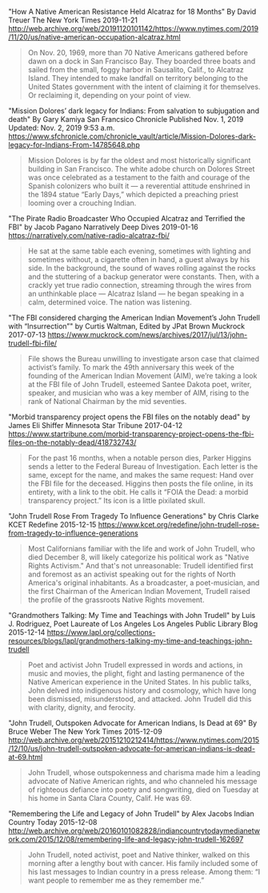 "How A Native American Resistance Held Alcatraz for 18 Months"
By David Treuer
The New York Times
2019-11-21
http://web.archive.org/web/20191120101142/https://www.nytimes.com/2019/11/20/us/native-american-occupation-alcatraz.html

> On Nov. 20, 1969, more than 70 Native Americans gathered before dawn
> on a dock in San Francisco Bay. They boarded three boats and sailed
> from the small, foggy harbor in Sausalito, Calif., to Alcatraz
> Island. They intended to make landfall on territory belonging to the
> United States government with the intent of claiming it for
> themselves. Or reclaiming it, depending on your point of view.

"Mission Dolores’ dark legacy for Indians: From salvation to subjugation and death"
By Gary Kamiya
San Francsico Chronicle
Published Nov. 1, 2019
Updated: Nov. 2, 2019 9:53 a.m.
https://www.sfchronicle.com/chronicle_vault/article/Mission-Dolores-dark-legacy-for-Indians-From-14785648.php

> Mission Dolores is by far the oldest and most historically
> significant building in San Francisco. The white adobe church on
> Dolores Street was once celebrated as a testament to the faith and
> courage of the Spanish colonizers who built it — a reverential
> attitude enshrined in the 1894 statue “Early Days,” which depicted a
> preaching priest looming over a crouching Indian.

"The Pirate Radio Broadcaster Who Occupied Alcatraz and Terrified the FBI"
by Jacob Pagano
Narratively Deep Dives
2019-01-16
https://narratively.com/native-radio-alcatraz-fbi/

> He sat at the same table each evening, sometimes with lighting and
> sometimes without, a cigarette often in hand, a guest always by his
> side. In the background, the sound of waves rolling against the
> rocks and the stuttering of a backup generator were constants. Then,
> with a crackly yet true radio connection, streaming through the
> wires from an unthinkable place — Alcatraz Island — he began
> speaking in a calm, determined voice. The nation was listening.

"The FBI considered charging the American Indian Movement’s John Trudell with “Insurrection”"
by Curtis Waltman, Edited by JPat Brown
Muckrock
2017-07-13
https://www.muckrock.com/news/archives/2017/jul/13/john-trudell-fbi-file/

> File shows the Bureau unwilling to investigate arson case that
> claimed activist’s family. To mark the 49th anniversary this week of
> the founding of the American Indian Movement (AIM), we’re taking a
> look at the FBI file of John Trudell, esteemed Santee Dakota poet,
> writer, speaker, and musician who was a key member of AIM, rising to
> the rank of National Chairman by the mid seventies.

"Morbid transparency project opens the FBI files on the notably dead"
by James Eli Shiffer
Minnesota Star Tribune
2017-04-12
https://www.startribune.com/morbid-transparency-project-opens-the-fbi-files-on-the-notably-dead/418732743/

> For the past 16 months, when a notable person dies, Parker Higgins
> sends a letter to the Federal Bureau of Investigation. Each letter
> is the same, except for the name, and makes the same request: Hand
> over the FBI file for the deceased. Higgins then posts the file
> online, in its entirety, with a link to the obit. He calls it “FOIA
> the Dead: a morbid transparency project.” Its icon is a little
> pixilated skull.

"John Trudell Rose From Tragedy To Influence Generations"
by Chris Clarke
KCET Redefine
2015-12-15
https://www.kcet.org/redefine/john-trudell-rose-from-tragedy-to-influence-generations

> Most Californians familiar with the life and work of John Trudell,
> who died December 8, will likely categorize his political work as
> "Native Rights Activism." And that's not unreasonable: Trudell
> identified first and foremost as an activist speaking out for the
> rights of North America's original inhabitants. As a broadcaster, a
> poet-musician, and the first Chairman of the American Indian
> Movement, Trudell raised the profile of the grassroots Native Rights
> movement.

"Grandmothers Talking: My Time and Teachings with John Trudell"
by Luis J. Rodriguez, Poet Laureate of Los Angeles
Los Angeles Public Library Blog
2015-12-14
https://www.lapl.org/collections-resources/blogs/lapl/grandmothers-talking-my-time-and-teachings-john-trudell

> Poet and activist John Trudell expressed in words and actions, in
> music and movies, the plight, fight and lasting permanence of the
> Native American experience in the United States. In his public
> talks, John delved into indigenous history and cosmology, which have
> long been dismissed, misunderstood, and attacked. John Trudell did
> this with clarity, dignity, and ferocity.

"John Trudell, Outspoken Advocate for American Indians, Is Dead at 69"
By Bruce Weber
The New York Times
2015-12-09
http://web.archive.org/web/20151210212414/https://www.nytimes.com/2015/12/10/us/john-trudell-outspoken-advocate-for-american-indians-is-dead-at-69.html

> John Trudell, whose outspokenness and charisma made him a leading
> advocate of Native American rights, and who channeled his message of
> righteous defiance into poetry and songwriting, died on Tuesday at
> his home in Santa Clara County, Calif. He was 69.

"Remembering the Life and Legacy of John Trudell"
by Alex Jacobs
Indian Country Today
2015-12-08
http://web.archive.org/web/20160101082828/indiancountrytodaymedianetwork.com/2015/12/08/remembering-life-and-legacy-john-trudell-162697

> John Trudell, noted activist, poet and Native thinker, walked on
> this morning after a lengthy bout with cancer. His family included
> some of his last messages to Indian country in a press
> release. Among them: “I want people to remember me as they remember
> me.”
